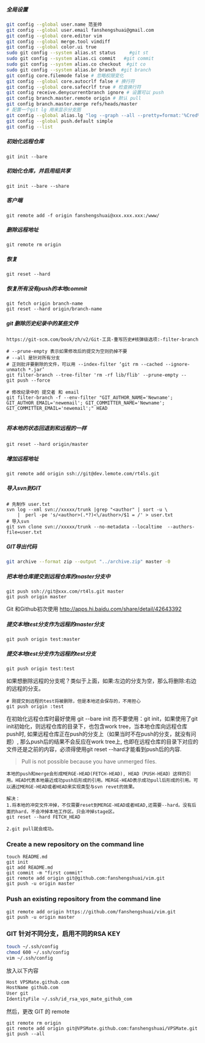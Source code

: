 ##### 全局设置
```bash
git config --global user.name 范圣帅
git config --global user.email fanshengshuai@gmail.com
git config --global core.editor vim
git config --global merge.tool vimdiff
git config --global color.ui true
sudo git config --system alias.st status     #git st
sudo git config --system alias.ci commit   #git commit
sudo git config --system alias.co checkout  #git co
sudo git config --system alias.br branch  #git branch
git config core.filemode false # 忽略权限变化
git config --global core.autocrlf false # 换行符
git config --global core.safecrlf true # 检查换行符
git config receive.denycurrentbranch ignore # 设置可以 push
git config branch.master.remote origin # 默认 pull
git config branch.master.merge refs/heads/master
# 配置一个git lg 用来显示分支图
git config --global alias.lg "log --graph --all --pretty=format:'%Cred%h%Creset -%C(yellow)%d%Creset %s %Cgreen(%cr) %C(bold blue)<%an>%Creset' --abbrev-commit --date=relative" 
git config --global push.default simple 
git config --list
```

##### 初始化远程仓库
```shell
git init --bare
```
##### 初始化仓库，并启用组共享
```shell
git init --bare --share
```

##### 客户端
```shell
git remote add -f origin fanshengshuai@xxx.xxx.xxx:/www/
```

##### 删除远程地址
```shell
git remote rm origin
```

##### 恢复
```shell
git reset --hard
```
##### 恢复所有没有push的本地commit
```
git fetch origin branch-name 
git reset --hard origin/branch-name
```

##### git 删除历史纪录中的某些文件
	https://git-scm.com/book/zh/v2/Git-工具-重写历史#核弹级选项:-filter-branch
```
# --prune-empty 表示如果修改后的提交为空则扔掉不要
# --all 是针对所有分支
# 正则批评要删除的文件，可以用 --index-filter ‘git rm --cached --ignore-unmatch *.jar’
git filter-branch --tree-filter 'rm -rf lib/flib' --prune-empty --
git push --force

# 修改纪录中的 提交者 和 email
git filter-branch -f --env-filter "GIT_AUTHOR_NAME='Newname'; GIT_AUTHOR_EMAIL='newemail'; GIT_COMMITTER_NAME='Newname'; GIT_COMMITTER_EMAIL='newemail';" HEAD


```

##### 将本地的状态回退到和远程的一样　　　　　　
```shell
git reset --hard origin/master　
```

##### 增加远程地址
```shell
git remote add origin ssh://git@dev.lemote.com/rt4ls.git
```

##### 导入svn到GIT

```shell
# 先制作 user.txt
svn log --xml svn://xxxxx/trunk |grep "<author" | sort -u \
	|  perl -pe 's/<author>(.*?)<\/author>/$1 = /' > user.txt
# 导入svn
git svn clone svn://xxxxx/trunk --no-metadata --localtime  --authors-file=user.txt
```

##### GIT导出代码
```sh
git archive --format zip --output "../archive.zip" master -0
```



##### 把本地仓库提交到远程仓库的master分支中
```shell
git push ssh://git@xxx.com/rt4ls.git master
git push origin master
```

Git 和Github初次使用
<http://apps.hi.baidu.com/share/detail/42643392>

##### 提交本地test分支作为远程的master分支
```shell
git push origin test:master
```

##### 提交本地test分支作为远程的test分支
```shell
git push origin test:test
```

如果想删除远程的分支呢？类似于上面，如果:左边的分支为空，那么将删除:右边的远程的分支。


```shell
# 刚提交到远程的test将被删除，但是本地还会保存的，不用担心
git push origin :test
```

在初始化远程仓库时最好使用 git --bare init   而不要使用：git init，如果使用了git init初始化，则远程仓库的目录下，也包含work tree，当本地仓库向远程仓库push时,   如果远程仓库正在push的分支上（如果当时不在push的分支，就没有问题）, 那么push后的结果不会反应在work tree上,  也即在远程仓库的目录下对应的文件还是之前的内容，必须得使用git reset --hard才能看到push后的内容.


> Pull is not possible because you have unmerged files.

    本地的push和merge会形成MERGE-HEAD(FETCH-HEAD), HEAD（PUSH-HEAD）这样的引用。HEAD代表本地最近成功push后形成的引用。MERGE-HEAD表示成功pull后形成的引用。可以通过MERGE-HEAD或者HEAD来实现类型与svn revet的效果。

	解决：
	1.将本地的冲突文件冲掉，不仅需要reset到MERGE-HEAD或者HEAD,还需要--hard。没有后面的hard，不会冲掉本地工作区。只会冲掉stage区。
	git reset --hard FETCH_HEAD

	2.git pull就会成功。


### Create a new repository on the command line

```shell
touch README.md
git init
git add README.md
git commit -m "first commit"
git remote add origin git@github.com:fanshengshuai/vim.git
git push -u origin master
```

### Push an existing repository from the command line
```shell
git remote add origin https://github.com/fanshengshuai/vim.git
git push -u origin master
```


### GIT 针对不同分支，启用不同的RSA KEY
```sh
touch ~/.ssh/config
chmod 600 ~/.ssh/config
vim ~/.ssh/config
```
放入以下内容
```sh
Host VPSMate.github.com
HostName github.com
User git
IdentityFile ~/.ssh/id_rsa_vps_mate_github_com
```
然后，更改 GIT 的 remote
```
git remote rm origin
git remote add origin git@VPSMate.github.com:fanshengshuai/VPSMate.git
git push --all
```
  
